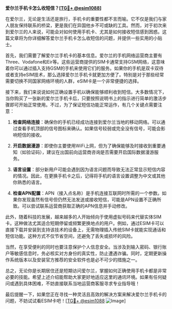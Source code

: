 **爱尔兰手机卡怎么收短信？[[TG💪+ @esim1088](https://t.me/s/esim1088)]**

在爱尔兰，无论是生活还是旅行，手机卡的重要性都不言而喻。它不仅是我们与家人朋友保持联系的桥梁，更是我们在异国他乡不可或缺的工具。然而，对于初次来到爱尔兰的人来说，可能会对如何使用手机卡、尤其是如何接收短信感到困惑。这篇文章将为你详细解答爱尔兰手机卡怎么收短信的问题，并提供一些实用的小贴士。

首先，我们需要了解爱尔兰手机卡的基本信息。爱尔兰的手机网络运营商主要有Three、Vodafone和Eir等。这些运营商提供的SIM卡通常支持GSM网络，这意味着你可以通过插入支持GSM的手机来使用它们的服务。如果你的手机是双卡双待或者支持eSIM技术，那么选择爱尔兰手机卡就更加方便了。特别是对于那些经常需要切换不同国家网络环境的人群，eSIM卡是一个非常便捷的选择。

接下来，我们来说说如何正确设置手机以确保能够顺利收到短信。大多数情况下，当你购买了一张新的爱尔兰手机卡后，只要按照说明书上的指示进行简单的激活步骤即可开始正常使用。不过，为了保证短信功能正常运作，有几个关键点需要注意：

1. **检查网络连接**：确保你的手机已经成功连接到爱尔兰当地的移动网络。可以通过查看手机顶部的信号图标来确认。如果信号较弱或完全没有信号，可能会影响短信的接收。

2. **开启数据漫游**：即使你主要使用WiFi上网，但为了确保能够及时接收到重要通知（如验证码），建议在出国前向运营商咨询是否需要开启国际数据漫游服务。

3. **语言设置**：部分新用户可能会遇到因为语言问题而导致无法正常显示短信内容的情况。因此，在更换手机卡之后，记得将手机的语言设置调整为中文或其他你熟悉的语言。

4. **检查APN配置**：APN（接入点名称）是手机连接互联网时所需的一个参数。如果你发现虽然有信号但仍然无法发送或接收短信，可能是APN设置不正确所致。可以尝试联系运营商获取正确的APN信息并手动修改。

此外，随着科技的发展，越来越多的人开始倾向于使用虚拟号码来代替实体SIM卡。这种做法尤其适合短期停留或频繁更换地点的用户。例如，通过ESIM卡可以直接下载并安装到支持该技术的设备上，无需物理插入传统SIM卡就能实现通话和短信功能。这种方式不仅节省空间，还避免了丢失或损坏的风险。

当然，在享受便利的同时也要注意保护个人信息安全。当涉及到输入密码、银行账户等敏感信息时，务必核实对方身份的真实性，防止遭遇诈骗。同时，定期更新操作系统版本以及安装官方推荐的安全软件也是必不可少的措施之一。

总之，无论你是长期居住还是短期访问爱尔兰，掌握如何正确使用手机卡都是非常必要的技能。希望上述介绍能帮助大家更好地适应这里的通讯环境。如果有任何疑问或遇到具体困难，不妨直接联系当地运营商客服寻求专业指导哦！

最后提醒一下，如果您正在寻找一种灵活且高效的解决方案来解决爱尔兰手机卡的问题，不妨试试看ESIM卡吧！[[TG💪+ @esim1088](https://t.me/s/esim1088) ![Image](https://i.postimg.cc/4NQfJmqS/Snipaste-2025-05-13-00-14-12.png)]